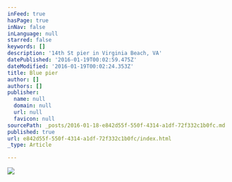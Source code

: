 ```yaml
---
inFeed: true
hasPage: true
inNav: false
inLanguage: null
starred: false
keywords: []
description: '14th St pier in Virginia Beach, VA'
datePublished: '2016-01-19T00:02:59.475Z'
dateModified: '2016-01-19T00:02:24.353Z'
title: Blue pier
author: []
authors: []
publisher:
  name: null
  domain: null
  url: null
  favicon: null
sourcePath: _posts/2016-01-18-e842d55f-550f-4314-a1df-72f332c1b0fc.md
published: true
url: e842d55f-550f-4314-a1df-72f332c1b0fc/index.html
_type: Article

---
```

![](https://the-grid-user-content.s3-us-west-2.amazonaws.com/b275eedc-fc8f-4ebe-9f0f-5bc7a04e987d.jpg)